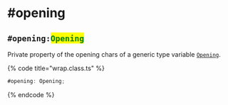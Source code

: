 # #opening

## `#opening:`<mark style="color:green;">`Opening`</mark>

Private property of the opening chars of a generic type variable [`Opening`](../generic-type-variables.md#wrap-opening).

{% code title="wrap.class.ts" %}
```typescript
#opening: Opening;
```
{% endcode %}
